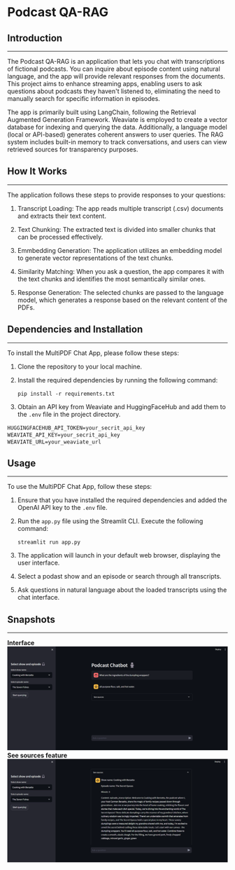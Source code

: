 # Podcast QA-RAG

## Introduction
------------
The Podcast QA-RAG is an application that lets you chat with transcriptions of fictional podcasts. You can inquire about episode content using natural language, and the app will provide relevant responses from the documents. This project aims to enhance streaming apps, enabling users to ask questions about podcasts they haven't listened to, eliminating the need to manually search for specific information in episodes.

The app is primarily built using LangChain, following the Retrieval Augmented Generation Framework. Weaviate is employed to create a vector database for indexing and querying the data. Additionally, a language model (local or API-based) generates coherent answers to user queries. The RAG system includes built-in memory to track conversations, and users can view retrieved sources for transparency purposes.

## How It Works
------------

The application follows these steps to provide responses to your questions:

1. Transcript Loading: The app reads multiple transcript (.csv) documents and extracts their text content.

2. Text Chunking: The extracted text is divided into smaller chunks that can be processed effectively.

3. Emmbedding Generation: The application utilizes an embedding model to generate vector representations of the text chunks.

4. Similarity Matching: When you ask a question, the app compares it with the text chunks and identifies the most semantically similar ones.

5. Response Generation: The selected chunks are passed to the language model, which generates a response based on the relevant content of the PDFs.

## Dependencies and Installation
----------------------------
To install the MultiPDF Chat App, please follow these steps:

1. Clone the repository to your local machine.

2. Install the required dependencies by running the following command:
   ```
   pip install -r requirements.txt
   ```

3. Obtain an API key from Weaviate and HuggingFaceHub and add them to the `.env` file in the project directory.
```
HUGGINGFACEHUB_API_TOKEN=your_secrit_api_key
WEAVIATE_API_KEY=your_secrit_api_key
WEAVIATE_URL=your_weaviate_url
```

## Usage
-----
To use the MultiPDF Chat App, follow these steps:

1. Ensure that you have installed the required dependencies and added the OpenAI API key to the `.env` file.

2. Run the `app.py` file using the Streamlit CLI. Execute the following command:
   ```
   streamlit run app.py
   ```

3. The application will launch in your default web browser, displaying the user interface.

4. Select a podast show and an episode or search through all transcripts.

5. Ask questions in natural language about the loaded transcripts using the chat interface.

## Snapshots
----------------------------
**Interface**
![Screenshot 1](assets/img1.png)
**See sources feature**
![Screenshot 1](assets/img2.png)

